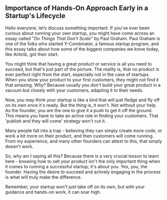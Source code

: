 ## Importance of Hands-On Approach Early in a Startup's Lifecycle

Hello everyone, let’s discuss something important. If you've ever been curious about running your own startup, you might have come across an essay called "*Do Things That Don't Scale*" by Paul Graham. Paul Graham is one of the folks who started Y-Combinator, a famous startup program, and this essay talks about how some of the biggest companies we know today, like Airbnb, got their start. 

You might think that having a great product or service is all you need to succeed, but that's just part of the picture. The reality is, that no product is ever perfect right from the start, especially not in the case of startups. When you show your product to your first customers, they might not find it that amazing. Why? Because usually you don't build your great product in a vacuum but closely with your customers, adapting it to their needs.

Now, you may think your startup is like a bird that will just fledge and fly off on its own once it's ready. But the thing is, it won't. Not without your help. As the founder, you are the one to give it a push to get it off the ground. This means you have to take an active role in finding your customers. That 'publish and they will come' strategy won't cut it. 

Many people fall into a trap - believing they can simply create more code, or work a bit more on their product, and then customers will come running. From my experience, and many other founders can attest to this, that simply doesn't work. 

So, why am I saying all this? Because there is a very crucial lesson to learn here - knowing how to sell your product isn't the only important thing when it comes to running a successful startup; it's about you. Yes, you, the founder. Having the desire to succeed and actively engaging in the process is what will truly make the difference. 

Remember, your startup won't just take off on its own, but with your guidance and hands-on work, it can soar high.
